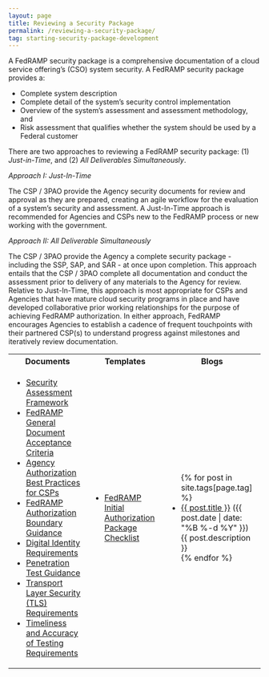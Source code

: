 ```yaml
---
layout: page
title: Reviewing a Security Package 
permalink: /reviewing-a-security-package/
tag: starting-security-package-development
---
```

<p>A FedRAMP security package is a comprehensive documentation of a cloud service offering’s (CSO) system security. A FedRAMP security package provides a: </p>
<ul>
<li>Complete system description</li>
<li>Complete detail of the system’s security control implementation</li>
<li>Overview of the system’s assessment and assessment methodology, and</li>
<li>Risk assessment that qualifies whether the system should be used by a Federal customer</li>
</ul>
<p>There are two approaches to reviewing a FedRAMP security package: (1) <em>Just-in-Time</em>, and (2) 
  <em>All Deliverables Simultaneously</em>.</p> 
<p><em>Approach I: Just-In-Time</em></p>
The CSP / 3PAO provide the Agency security documents for review and approval as they are prepared, creating an agile workflow for the evaluation of a system’s security and assessment. A Just-In-Time approach is recommended for Agencies and CSPs new to the FedRAMP process or new working with the government. 
<p><em>Approach II: All Deliverable Simultaneously</em></p>
<p>The CSP / 3PAO provide the Agency a complete security package - including the SSP, SAP, and SAR -  at once upon completion. This approach entails that the CSP / 3PAO complete all documentation and conduct the assessment prior to delivery of any materials to the Agency for review. Relative to Just-In-Time, this approach is most appropriate for CSPs and Agencies that have mature cloud security programs in place and have developed collaborative prior working relationships for the purpose of achieving FedRAMP authorization.
In either approach, FedRAMP encourages Agencies to establish a cadence of frequent touchpoints with their partnered CSP(s) to understand progress against milestones and iteratively review documentation.</p> 
<table>
<tr>
<th scope="col">Documents</th>
<th scope="col">Templates</th>
<th scope="col">Blogs</th>
</tr>
<td>
<ul>
<li><a href="{{site.baseurl}}/assets/resources/documents/FedRAMP_Security_Assessment_Framework.pdf">Security Assessment Framework</a></li>
<li><a href="{{site.baseurl}}/assets/resources/documents/FedRAMP_General_Document_Acceptance_Criteria.pdf">FedRAMP General Document Acceptance Criteria</a></li>
<li><a href="{{site.baseurl}}/assets/resources/documents/CSP_Agency_Authorization_Best_Practices_for_CSPs.pdf">Agency Authorization Best Practices for CSPs</a></li>
<li><a href="{{site.baseurl}}/assets/resources/documents/CSP_A_FedRAMP_Authorization_Boundary_Guidance.pdf">FedRAMP Authorization Boundary Guidance</a></li>
<li><a href="{{site.baseurl}}/assets/resources/documents/CSP_Digital_Identity_Requirements.pdf">Digital Identity Requirements</a></li>	
<li><a href="{{site.baseurl}}/assets/resources/documents/CSP_Penetration_Test_Guidance.pdf">Penetration Test Guidance</a></li>
<li><a href="{{site.baseurl}}/assets/resources/documents/CSP_TLS_Requirements.pdf">Transport Layer Security (TLS) Requirements</a></li>
<li><a href="{{site.baseurl}}/assets/resources/documents/CSP_Timeliness_and_Accuracy_of_Testing_Requirements.pdf">Timeliness and Accuracy of Testing Requirements</a></li>
</ul>
</td>
<td>
<ul>
<li><a href="{{site.baseurl}}/assets/resources/templates/FedRAMP-Initial-Authorization-Package-Checklist.xls">FedRAMP Initial Authorization Package Checklist</a></li>
</ul>
</td>
<td>
<ul>
{% for post in site.tags[page.tag] %}
  <li><a href="{{ post.url }}">{{ post.title }}</a> ({{ post.date | date: "%B %-d %Y" }})<br>
    {{ post.description }}
  </li>
{% endfor %}
</ul>
</td>
